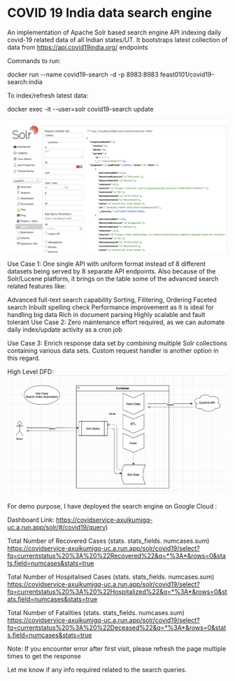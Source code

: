 # COVID 19 India data search engine

An implementation of Apache Solr based search engine API indexing daily covid-19  related data of all Indian states/UT. It bootstraps latest collection of data from https://api.covid19india.org/ endpoints

Commands to run:

docker run --name covid19-search -d -p 8983:8983 feast0101/covid19-search:india

To index/refresh latest data:

docker exec -it --user=solr covid19-search update

![Dashboard](https://github.com/feast0101/COVID19India-SearchEngine/blob/master/screenshot.png)

Use Case 1: One single API with uniform format instead of 8 different datasets being served by 8 separate API endpoints.
Also because of the Solr/Lucene platform, it brings on the table some of the advanced search related features like:

Advanced full-text search capability
Sorting, Filitering, Ordering
Faceted search
Inbuilt spelling check
Performance improvement as it is ideal for handling big data
Rich in document parsing
Highly scalable and fault tolerant
Use Case 2: Zero maintenance effort required, as we can automate daily index/update activity as a cron job

Use Case 3: Enrich response data set by combining multiple Solr collections containing various data sets. Custom request handler is another option in this regard.

High Level DFD:
![DFD](https://github.com/feast0101/COVID19India-SearchEngine/blob/master/use_case.png)

For demo purpose, I have deployed the search engine on Google Cloud :

Dashboard Link:
https://covidservice-axuikumjgq-uc.a.run.app/solr/#/covid19/query)

Total Number of Recovered Cases (stats. stats_fields. numcases.sum)
https://covidservice-axuikumjgq-uc.a.run.app/solr/covid19/select?fq=currentstatus%20%3A%20%22Recovered%22&q=*%3A*&rows=0&stats.field=numcases&stats=true

Total Number of Hospitalised Cases (stats. stats_fields. numcases.sum)
https://covidservice-axuikumjgq-uc.a.run.app/solr/covid19/select?fq=currentstatus%20%3A%20%22Hospitalized%22&q=*%3A*&rows=0&stats.field=numcases&stats=true

Total Number of Fatalities (stats. stats_fields. numcases.sum)
https://covidservice-axuikumjgq-uc.a.run.app/solr/covid19/select?fq=currentstatus%20%3A%20%22Deceased%22&q=*%3A*&rows=0&stats.field=numcases&stats=true

Note: If you encounter error after first visit, please refresh the page multiple times to get the response

Let me know if any info required related to the search queries.
